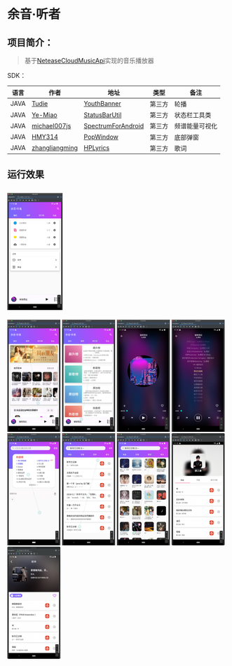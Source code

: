 # 余音·听者

## 项目简介：

> 基于[NeteaseCloudMusicApi](https://https://github.com/Binaryify/NeteaseCloudMusicApi)实现的音乐播放器

SDK：

|语言|作者|地址|类型|备注|
|--|--|--|--|--|
|JAVA|[Tudie](https://github.com/Tudie)|[YouthBanner](https://github.com/Tudie/YouthBanner)|第三方|轮播|
|JAVA|[Ye-Miao](https://github.com/Ye-Miao)|[StatusBarUtil](https://github.com/Ye-Miao/StatusBarUtil/blob/master/library/src/main/java/com/leaf/library/StatusBarUtil.java)|第三方|状态栏工具类|
|JAVA|[michael007js](https://github.com/michael007js)|[SpectrumForAndroid](https://github.com/michael007js/SpectrumForAndroid)|第三方|频谱能量可视化|
|JAVA|[HMY314](https://github.com/HMY314)|[PopWindow](https://github.com/HMY314/PopWindow)|第三方|底部弹窗|
|JAVA|[zhangliangming](https://github.com/zhangliangming)|[HPLyrics](https://github.com/zhangliangming/HPLyrics)|第三方|歌词|

## 运行效果

## <img src="screenshot\QQ图片20220613174748.jpg" alt="QQ图片20220613174748" style="width:25%;" />

<img src="screenshot\QQ图片20220613174801.jpg" alt="QQ图片20220613174801" style="zoom:25%;" />

<img src="screenshot\QQ图片20220613174805.jpg" alt="QQ图片20220613174805" style="zoom:25%;" />

<img src="screenshot\QQ图片20220613174809.jpg" alt="QQ图片20220613174809" style="zoom:25%;" />

<img src="screenshot\QQ图片20220613174814.jpg" alt="QQ图片20220613174814" style="zoom:25%;" />

<img src="screenshot\QQ图片20220613174817.jpg" alt="QQ图片20220613174817" style="zoom:25%;" />

<img src="screenshot\QQ图片20220613174820.jpg" alt="QQ图片20220613174820" style="zoom:25%;" />

<img src="screenshot\QQ图片20220613174824.jpg" alt="QQ图片20220613174824" style="zoom:25%;" />

<img src="screenshot\QQ图片20220613174829.png" alt="QQ图片20220613174829" style="zoom:25%;" />

<img src="screenshot\QQ图片20220613174836.png" alt="QQ图片20220613174836" style="zoom:25%;" />

